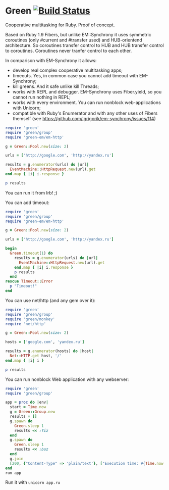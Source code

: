 Green [![Build Status](https://secure.travis-ci.org/prepor/green.png)](http://travis-ci.org/prepor/green)
=====

Cooperative multitasking for Ruby. Proof of concept.

Based on Ruby 1.9 Fibers, but unlike EM::Synchrony it uses symmetric coroutines (only #current and #transfer used) and HUB-orientend architecture. So coroutines transfer control to HUB and HUB transfer control to coroutines. Coroutines never tranfer control to each other.

In comparison with EM-Synchrony it allows:
- develop real complex cooperative multitasking apps;
- timeouts. Yes, in common case you cannot add timeout with EM-Synchrony;
- kill greens. And it safe unlike kill Threads;
- works with REPL and debugger. EM-Synchrony uses Fiber.yield, so you cannot run  nothing in REPL;
- works with every environment. You can run nonblock web-applications with Unicorn;
- compatible with Ruby's Enumerator and with any other uses of Fibers themself (see https://github.com/igrigorik/em-synchrony/issues/114)

```ruby
require 'green'
require 'green/group'
require 'green-em/em-http'

g = Green::Pool.new(size: 2)

urls = ['http://google.com', 'http://yandex.ru']

results = g.enumerator(urls) do |url|
  EventMachine::HttpRequest.new(url).get
end.map { |i| i.response }

p results
```

You can run it from Irb! ;)

You can add timeout:

```ruby
require 'green'
require 'green/group'
require 'green-em/em-http'

g = Green::Pool.new(size: 2)

urls = ['http://google.com', 'http://yandex.ru']

begin
  Green.timeout(1) do
    results = g.enumerator(urls) do |url|
      EventMachine::HttpRequest.new(url).get
    end.map { |i| i.response }
    p results
  end
rescue Timeout::Error
  p "Timeout!"
end
```

You can use net/http (and any gem over it):

```ruby
require 'green'
require 'green/group'
require 'green/monkey'
require 'net/http'

g = Green::Pool.new(size: 2)

hosts = ['google.com', 'yandex.ru']

results = g.enumerator(hosts) do |host|
  Net::HTTP.get host, '/'
end.map { |i| i }

p results
```

You can run nonblock Web application with any webserver:

```ruby
require 'green'
require 'green/group'

app = proc do |env|
  start = Time.now
  g = Green::Group.new
  results = []
  g.spawn do
    Green.sleep 1
    results << :fiz
  end
  g.spawn do
    Green.sleep 1
    results << :buz
  end
  g.join
  [200, {"Content-Type" => 'plain/text'}, ["Execution time: #{Time.now - start}; Results: #{results.inspect}"]]
end
run app 
```

Run it with `unicorn app.ru`